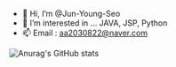 - 👋 Hi, I’m @Jun-Young-Seo
- 👀 I’m interested in ... JAVA, JSP, Python
- 📫 Email : aa2030822@naver.com


![Anurag's GitHub stats](https://github-readme-stats.vercel.app/api?username=Jun-Young-Seo&show_icons=true&theme=radical)
